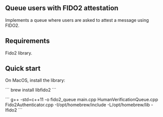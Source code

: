 ## Queue users with FIDO2 attestation

Implements a queue where users are asked to attest a message
using FIDO2.

## Requirements

Fido2 library.

## Quick start

On MacOS, install the library:

´´´
brew install libfido2
´´´

´´´
g++ -std=c++11 -o fido2_queue main.cpp HumanVerificationQueue.cpp Fido2Authenticator.cpp  -I/opt/homebrew/include -L/opt/homebrew/lib -lfido2
´´´
